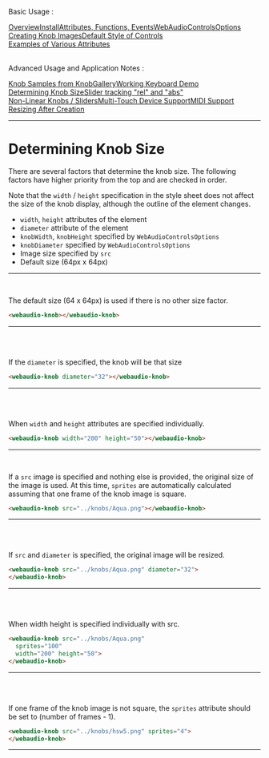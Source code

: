 <link rel="stylesheet" href="./docstyle.css">

<script>
  WebAudioControlsOptions={

  };
</script>

<script src="../webaudio-controls.js"></script>

Basic Usage :
<div style="display:flex;width:100%;flex-wrap:wrap">
<div class="item"><a href="./index.html">Overview</a></div>
<div class="item"><a href="./install.html">Install</a></div>
<div class="item"><a href="./specs.html">Attributes, Functions, Events</a></div>
<div class="item"><a href="./options.html">WebAudioControlsOptions</a></div>
<div class="item"><a href="./knobimage.html">Creating Knob Images</a></div>
<div class="item"><a href="./defstyle.html">Default Style of Controls</a></div>
<div class="item"><a href="./example.html">Examples of Various Attributes</a></div>
</div>
<br/>

Advanced Usage and Application Notes :
<div style="display:flex;width:100%;flex-wrap:wrap">
<div class="item"><a href="./knobsamples.html">Knob Samples from KnobGallery</a></div>
<div class="item"><a href="./keyboard.html">Working Keyboard Demo</a></div>
<div class="item cur"><a href="./knobsize.html">Determining Knob Size</a></div>
<div class="item"><a href="./tracking.html">Slider tracking "rel" and "abs"</a></div>
<div class="item"><a href="./nonlinear.html">Non-Linear Knobs / Sliders</a></div>
<div class="item"><a href="./multifader.html">Multi-Touch Device Support</a></div>
<div class="item"><a href="./midisupport.html">MIDI Support</a></div>
<div class="item"><a href="./resizetest.html">Resizing After Creation</a></div>
</div>

---

# Determining Knob Size

There are several factors that determine the knob size. The following factors have higher priority from the top and are checked in order.

Note that the `width` / `height` specification in the style sheet does not affect the size of the knob display, although the outline of the element changes.

- `width`, `height` attributes of the element
- `diameter` attribute of the element
- `knobWidth`, `knobHeight` specified by `WebAudioControlsOptions`
- `knobDiameter` specified by `WebAudioControlsOptions`
- Image size specified by `src`
- Default size (64px x 64px)

---

<webaudio-knob id="knob1" ></webaudio-knob>
<br/>

The default size (64 x 64px) is used if there is no other size factor.
```html
<webaudio-knob></webaudio-knob>
```

---

<webaudio-knob id="knob2" diameter="32"></webaudio-knob>  
<br/>

If the `diameter` is specified, the knob will be that size
```html
<webaudio-knob diameter="32"></webaudio-knob>
```

---

<webaudio-knob id="knob3" width="200" height="50"></webaudio-knob>  
<br/>

When `width` and `height` attributes are specified individually.
```html
<webaudio-knob width="200" height="50"></webaudio-knob>
```

---


<webaudio-knob id="knob4" src="../knobs/Aqua.png"></webaudio-knob>
<br/>

If a `src` image is specified and nothing else is provided, the original size of the image is used.
At this time, `sprites` are automatically calculated assuming that one frame of the knob image is square.  
```html
<webaudio-knob src="../knobs/Aqua.png"></webaudio-knob>
```

---

<webaudio-knob id="knob5" src="../knobs/Aqua.png" diameter="32"></webaudio-knob>  
<br/>

If `src` and `diameter` is specified, the original image will be resized.
```html
<webaudio-knob src="../knobs/Aqua.png" diameter="32">
</webaudio-knob>
```

---

<webaudio-knob id="knob7" src="../knobs/Aqua.png"
   sprites="100"
   width="200" height="50">
</webaudio-knob>  
<br/>

When width height is specified individually with src.
```html
<webaudio-knob src="../knobs/Aqua.png"
  sprites="100" 
  width="200" height="50">
</webaudio-knob>
```

---
<webaudio-knob id="knob5" src="../knobs/hsw5.png" sprites="4"></webaudio-knob>  
<br/>

If one frame of the knob image is not square, the `sprites` attribute should be set to (number of frames - 1).
```html
<webaudio-knob src="../knobs/hsw5.png" sprites="4">
</webaudio-knob>
```

---



